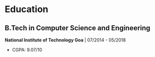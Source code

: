 # Education

## B.Tech in Computer Science and Engineering
**National Institute of Technology Goa** | 07/2014 - 05/2018
- CGPA: 9.07/10
